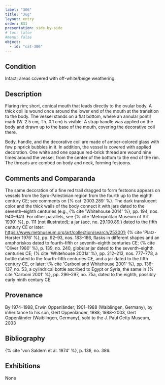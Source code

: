 ```yaml
---
label: "306"
title: "Jug"
layout: entry
order: 831
presentation: side-by-side
# toc: false
#menu: false 
object:
  - id: "cat-306"
---
```


## Condition

Intact; areas covered with off-white/beige weathering.

## Description

Flaring rim; short, conical mouth that leads directly to the ovular body. A thick coil is wound once around the lower end of the mouth at the transition to the body. The vessel stands on a flat bottom, where an annular pontil mark (W. 2.5 cm, Th. 0.1 cm) is visible. A strap handle was applied on the body and drawn up to the base of the mouth, covering the decorative coil there.

Body, handle, and the decorative coil are made of amber-colored glass with few pinprick bubbles in it. In addition, the vessel is covered with applied decoration. One white and one opaque red-brick thread are wound nine times around the vessel, from the center of the bottom to the end of the rim. The threads are combed on body and neck, forming festoons.

## Comments and Comparanda

The same decoration of a fine red trail dragged to form festoons appears on vessels from the Syro-Palestinian region from the fourth up to the eighth century CE; see comments on {% cat '2003.289' %}. The dark translucent color and the thick walls of the body connect it with jars dated to the seventh–eighth centuries (e.g., {% cite 'Whitehouse 2014' %}, pp. 194, nos. 940–941). For other parallels, see {% cite 'Metropolitan Museum of Art 1930' %}, p. 111 (not illustrated); a jar (acc. no. 29.100.89.) dated to the fifth century CE or later: <https://www.metmuseum.org/art/collection/search/253001>; {% cite 'Platz-Horster 1976' %}, pp. 92–93, nos. 183–186, flasks in different shapes and an amphoriskos dated to fourth–fifth or seventh–eighth centuries CE; {% cite 'Oliver 1980' %}, p. 139, no. 240, globular jar dated to the seventh–eighth centuries CE; {% cite 'Whitehouse 2001a' %}, pp. 212–213, nos. 777–778, a bottle dated to the fourth–fifth centuries CE, and a jar dated to the fifth century CE, or later; {% cite 'Carboni and Whitehouse 2001' %}, pp. 136–137, no. 53, a cylindrical bottle ascribed to Egypt or Syria; the same in {% cite 'Carboni 2001' %}, pp. 296–297, no. 75a, dated to the eighth, possibly early ninth century CE.

## Provenance

By 1974–1988, Erwin Oppenländer, 1901–1988 (Waiblingen, Germany), by inheritance to his son, Gert Oppenländer, 1988; 1988–2003, Gert Oppenländer (Waiblingen, Germany), sold to the J. Paul Getty Museum, 2003

## Bibliography

{% cite 'von Saldern et al. 1974' %}, p. 138, no. 386.

## Exhibitions

None